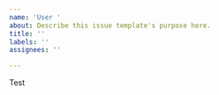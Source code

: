 ```yaml
---
name: 'User '
about: Describe this issue template's purpose here.
title: ''
labels: ''
assignees: ''

---
```


Test
